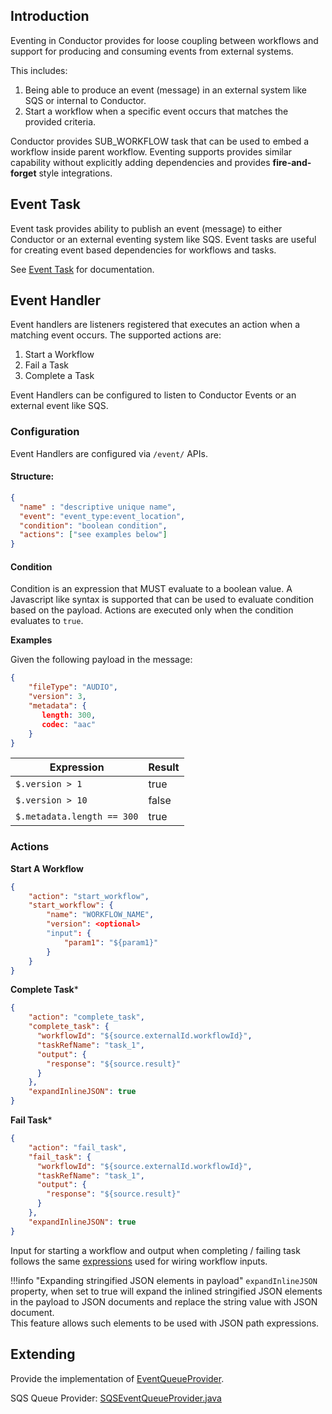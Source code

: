 ## Introduction
Eventing in Conductor provides for loose coupling between workflows and support for producing and consuming events from external systems.

This includes:

1.  Being able to produce an event (message) in an external system like SQS or internal to Conductor. 
2. Start a workflow when a specific event occurs that matches the provided criteria.

Conductor provides SUB_WORKFLOW task that can be used to embed a workflow inside parent workflow.  Eventing supports provides similar capability without explicitly adding dependencies and provides **fire-and-forget** style integrations.

## Event Task
Event task provides ability to publish an event (message) to either Conductor or an external eventing system like SQS. Event tasks are useful for creating event based dependencies for workflows and tasks.

See [Event Task](/metadata/systask/#event) for documentation.

## Event Handler
Event handlers are listeners registered that executes an action when a matching event occurs.  The supported actions are:

1.  Start a Workflow
2.  Fail a Task
3.  Complete a Task

Event Handlers can be configured to listen to Conductor Events or an external event like SQS.

### Configuration
Event Handlers are configured via ```/event/``` APIs.

#### Structure:
```json
{
  "name" : "descriptive unique name",
  "event": "event_type:event_location",
  "condition": "boolean condition",
  "actions": ["see examples below"]
}
```
#### Condition
Condition is an expression that MUST evaluate to a boolean value.  A Javascript like syntax is supported that can be used to evaluate condition based on the payload.
Actions are executed only when the condition evaluates to `true`.

**Examples**

Given the following payload in the message:

```json
{
    "fileType": "AUDIO",
    "version": 3,
    "metadata": {
       length: 300,
       codec: "aac"
    }
}
```

|Expression|Result|
|---|---|
|`$.version > 1`|true|
|`$.version > 10`|false|
|`$.metadata.length == 300`|true|


### Actions

**Start A Workflow**

```json
{
    "action": "start_workflow",
    "start_workflow": {
        "name": "WORKFLOW_NAME",
        "version": <optional>
        "input": {
            "param1": "${param1}" 
        }
    }
}
```

**Complete Task***

```json
{
    "action": "complete_task",
    "complete_task": {
      "workflowId": "${source.externalId.workflowId}",
      "taskRefName": "task_1",
      "output": {
        "response": "${source.result}"
      }
    },
    "expandInlineJSON": true
}
```

**Fail Task***

```json
{
    "action": "fail_task",
    "fail_task": {
      "workflowId": "${source.externalId.workflowId}",
      "taskRefName": "task_1",
      "output": {
        "response": "${source.result}"
      }
    },
    "expandInlineJSON": true
}
```
Input for starting a workflow and output when completing / failing task follows the same [expressions](/metadata/#wiring-inputs-and-outputs) used for wiring workflow inputs.

!!!info "Expanding stringified JSON elements in payload"
    `expandInlineJSON` property, when set to true will expand the inlined stringified JSON elements in the payload to JSON documents and replace the string value with JSON document.  
    This feature allows such elements to be used with JSON path expressions. 

## Extending

Provide the implementation of [EventQueueProvider](https://github.com/Netflix/conductor/blob/master/core/src/main/java/com/netflix/conductor/core/events/EventQueueProvider.java).

SQS Queue Provider: 
[SQSEventQueueProvider.java ](https://github.com/Netflix/conductor/blob/master/contribs/src/main/java/com/netflix/conductor/core/events/sqs/SQSEventQueueProvider.java)

